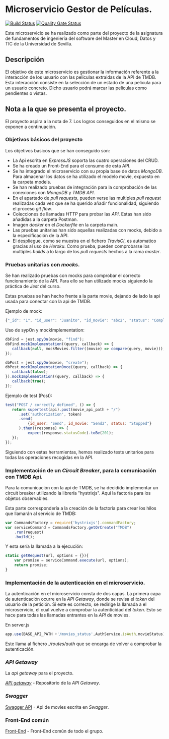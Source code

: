 # Microservicio Gestor de Películas.

[![Build Status](https://travis-ci.org/MrManoloDG/fis-ms-movies.svg?branch=master)](https://travis-ci.org/MrManoloDG/fis-ms-movies)
[![Quality Gate Status](https://sonarcloud.io/api/project_badges/measure?project=mrmanolo%3Afis-ms-movies&metric=alert_status)](https://sonarcloud.io/dashboard?id=mrmanolo%3Afis-ms-movies)

Este microservicio se ha realizado como parte del proyecto de la asignatura de fundamentos de ingeniería del software del Master en Cloud, Datos y TIC de la Universidad de Sevilla.

## Descripción

El objetivo de este microservicio es gestionar la información referente a la interacción de los usuario con las peliculas extraidas de la API de TMDB. Esta interacción consiste en la selección de un estado de una pelicula para un usuario concreto. Dicho usuario podrá marcar las peliculas como pendientes o vistas.

## Nota a la que se presenta el proyecto.

El proyecto aspira a la nota de 7. Los logros conseguidos en el mismo se exponen a continuación.

### Objetivos básicos del proyecto

Los objetivos basicos que se han conseguido son:

* La Api escrita en *ExpressJS* soporta las cuatro operaciones del CRUD.
* Se ha creado un Front-End para el consumo de esta API.
* Se ha integrado el microservicio con su propia base de datos *MongoDB*. Para almacenar los datos se ha utilizado el modelo movie, expuesto en la carpeta models.
* Se han realizado pruebas de integración para la comprobación de las conexiones con *MongoDB* y *TMDB API*.
* En el apartado de *pull requests*, pueden verse las multiples *pull request* realizadas cada vez que se ha querido añadir funcionalidad, siguiendo el proceso *git flow*.
* Colecciones de llamadas *HTTP* para probar las *API*. Estas han sido añadidas a la carpeta Postman.
* Imagen *docker* en el *Dockerfile* en la carpeta main.
* Las pruebas unitarias han sido aquellas realizadas con mocks, debido a la especificación de la API.
* El despliegue, como se muestra en el fichero *TravisCI*, es automatico gracias al uso de *Heroku*. Como prueba, pueden comprobarse los multiples *builds* a lo largo de los *pull requests* hechos a la rama *master*.

### Pruebas unitarias con *mocks*.

Se han realizado pruebas con mocks para comprobar el correcto funcionamiento de la API. Para ello se han utilizado mocks siguiendo la práctica de *Jest* del curso.

Estas pruebas se han hecho frente a la parte movie, dejando de lado la api usada para conectar con la api de TMDB.

Ejemplo de mock:

```javascript
{"_id": "1", "id_user": "Juanito", "id_movie": "abc2", "status": "Completed", "status_date": new Date()}
```

Uso de sypOn y mockImplementation:

```javascript
dbFind = jest.spyOn(movie, "find");
dbFind.mockImplementation((query, callback) => {
   callback(null, mockMovies.filter((movie) => compare(query, movie)));
});

dbPost = jest.spyOn(movie, "create");
dbPost.mockImplementationOnce((query, callback) => {
   callback(false);
}).mockImplementation((query, callback) => {
   callback(true);
});
```

Ejemplo de test (Post):

```javascript
test("POST / correctly defined", () => {
   return supertest(api).post(movie_api_path + "/")
      .set('authorization', token)
      .send(
          {id_user: 'Send', id_movie: "Send2", status: "Stopped"}
      ).then((response) => {
          expect(response.statusCode).toBe(201);
   });
});
```

Siguiendo con estas herramientas, hemos realizado tests unitarios para todas las operaciones recogidas en la API.

### Implementación de un *Circuit Breaker*, para la comunicación con TMDB Api.

Para la comunicación con la api de TMDB, se ha decidido implementar un circuit breaker utilizando la librería "hystrixjs". Aqui la factoría para los objetos observables.

Esta parte correspondería a la creación de la factoría para crear los hilos que llamarán al servicio de TMDB:

```javascript
var CommandsFactory = require('hystrixjs').commandFactory;
var serviceCommand = CommandsFactory.getOrCreate("TMDB")
    .run(request)
    .build();
```

Y esta sería la llamada a la ejecución:

```javascript
static getRequest(url, options = {}){
    var promise = serviceCommand.execute(url, options);
    return promise;
}
```

### Implementación de la autenticación en el microservicio.

La autenticación en el microservicio consta de dos capas. La primera capa de autenticación ocurre en la *API Getaway*, donde se revisa el *token* del usuario de la petición. Si este es correcto, se redirige la llamada a el microservicio, el cual vuelve a comprobar la autenticidad del *token*. Esto se hace para todas las llamadas entrantes en la *API* de movies.

En server.js

```javascript
app.use(BASE_API_PATH +'/movies_status',AuthService.isAuth,movieStatus);
```

Este llama al fichero *./routes/auth* que se encarga de volver a comprobar la autenticación.

### *API Getaway*

La *api getaway* para el proyecto.

[*API getaway*](https://github.com/Xiirf/FIS-API-Gateway) - Repositorio de la *API Getaway*.

### *Swagger*

[Swagger API](https://app.swaggerhub.com/apis-docs/MrManoloDG/fis-movieStatus/1.0.0) - Api de movies escrita en *Swagger*.

### Front-End común

[Front-End](https://github.com/Xiirf/FIS-Frontend) - Front-End común de todo el grupo.

